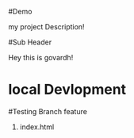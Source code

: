#Demo

my project Description!

#Sub Header

Hey this is govardh!

# local Devlopment

#Testing Branch feature

1. index.html
